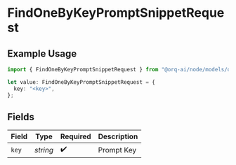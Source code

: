 # FindOneByKeyPromptSnippetRequest

## Example Usage

```typescript
import { FindOneByKeyPromptSnippetRequest } from "@orq-ai/node/models/operations";

let value: FindOneByKeyPromptSnippetRequest = {
  key: "<key>",
};
```

## Fields

| Field              | Type               | Required           | Description        |
| ------------------ | ------------------ | ------------------ | ------------------ |
| `key`              | *string*           | :heavy_check_mark: | Prompt Key         |